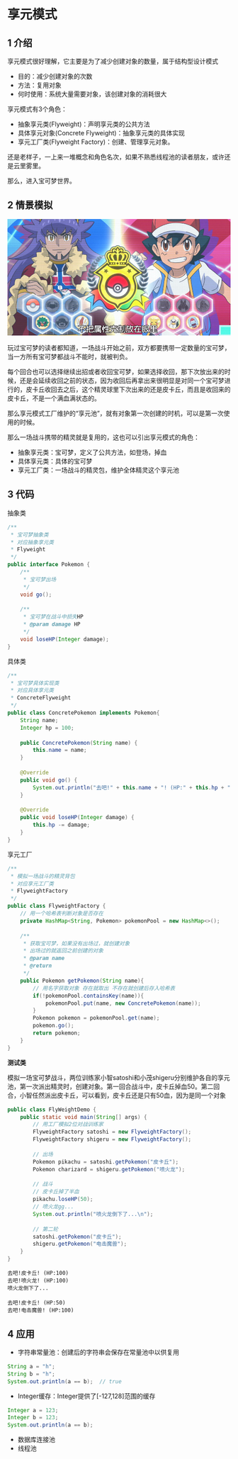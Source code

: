 # 享元模式

## 1 介绍

享元模式很好理解，它主要是为了减少创建对象的数量，属于结构型设计模式

- 目的：减少创建对象的次数
- 方法：复用对象
- 何时使用：系统大量需要对象，该创建对象的消耗很大

享元模式有3个角色：

- 抽象享元类(Flyweight)：声明享元类的公共方法
- 具体享元对象(Concrete Flyweight)：抽象享元类的具体实现
- 享元工厂类(Flyweight Factory)：创建、管理享元对象。

还是老样子，一上来一堆概念和角色名次，如果不熟悉线程池的读者朋友，或许还是云里雾里。

那么，进入宝可梦世界。

## 2 情景模拟

![图片](../../../images/flyweight.png)



玩过宝可梦的读者都知道，一场战斗开始之前，双方都要携带一定数量的宝可梦，当一方所有宝可梦都战斗不能时，就被判负。

每个回合也可以选择继续出招或者收回宝可梦，如果选择收回，那下次放出来的时候，还是会延续收回之前的状态，因为收回后再拿出来很明显是对同一个宝可梦进行的，皮卡丘收回去之后，这个精灵球里下次出来的还是皮卡丘，而且是收回来的皮卡丘，不是一个满血满状态的。

那么享元模式工厂维护的“享元池”，就有对象第一次创建的时机，可以是第一次使用的时候。

那么一场战斗携带的精灵就是复用的，这也可以引出享元模式的角色：

- 抽象享元类：宝可梦，定义了公共方法，如登场，掉血
- 具体享元类：具体的宝可梦
- 享元工厂类：一场战斗的精灵包，维护全体精灵这个享元池

## 3 代码

抽象类

```java
/**
 * 宝可梦抽象类
 * 对应抽象享元类
 * Flyweight
 */
public interface Pokemon {
    /**
     * 宝可梦出场
     */
    void go();

    /**
     * 宝可梦在战斗中损失HP
     * @param damage HP
     */
    void loseHP(Integer damage);
}
```

具体类

```java
/**
 * 宝可梦具体实现类
 * 对应具体享元类
 * ConcreteFlyweight
 */
public class ConcretePokemon implements Pokemon{
    String name;
    Integer hp = 100;

    public ConcretePokemon(String name) {
        this.name = name;
    }

    @Override
    public void go() {
        System.out.println("去吧!" + this.name + "! (HP:" + this.hp + ")");
    }

    @Override
    public void loseHP(Integer damage) {
        this.hp -= damage;
    }
}
```



享元工厂

```java
/**
 * 模拟一场战斗的精灵背包
 * 对应享元工厂类
 * FlyweightFactory
 */
public class FlyweightFactory {
    // 用一个哈希表判断对象是否存在
    private HashMap<String, Pokemon> pokemonPool = new HashMap<>();

    /**
     * 获取宝可梦，如果没有出场过，就创建对象
     * 出场过的就返回之前创建的对象
     * @param name
     * @return
     */
    public Pokemon getPokemon(String name){
        // 用名字获取对象 存在就取出 不存在就创建后存入哈希表
        if(!pokemonPool.containsKey(name)){
            pokemonPool.put(name, new ConcretePokemon(name));
        }
        Pokemon pokemon = pokemonPool.get(name);
        pokemon.go();
        return pokemon;
    }
}
```



**测试类**

模拟一场宝可梦战斗，两位训练家小智satoshi和小茂shigeru分别维护各自的享元池，第一次派出精灵时，创建对象。第一回合战斗中，皮卡丘掉血50。第二回合，小智任然派出皮卡丘，可以看到，皮卡丘还是只有50血，因为是同一个对象

```java
public class FlyWeightDemo {
    public static void main(String[] args) {
        // 用工厂模拟2位对战训练家
        FlyweightFactory satoshi = new FlyweightFactory();
        FlyweightFactory shigeru = new FlyweightFactory();

        // 出场
        Pokemon pikachu = satoshi.getPokemon("皮卡丘");
        Pokemon charizard = shigeru.getPokemon("喷火龙");

        // 战斗
        // 皮卡丘掉了半血
        pikachu.loseHP(50);
        // 喷火龙gg...
        System.out.println("喷火龙倒下了...\n");

        // 第二轮
        satoshi.getPokemon("皮卡丘");
        shigeru.getPokemon("电击魔兽");
    }
}
```

```
去吧!皮卡丘! (HP:100)
去吧!喷火龙! (HP:100)
喷火龙倒下了...

去吧!皮卡丘! (HP:50)
去吧!电击魔兽! (HP:100)
```

## 4 应用

- 字符串常量池：创建后的字符串会保存在常量池中以供复用

```java
String a = "h";
String b = "h";
System.out.println(a == b);  // true
```

- Integer缓存：Integer提供了[-127,128]范围的缓存

```java
Integer a = 123;
Integer b = 123;
System.out.println(a == b);
```

- 数据库连接池
- 线程池
